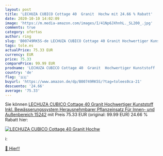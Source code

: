 ```yaml
---
layout: post
title: 'LECHUZA CUBICO Cottage 40  Granit  Hochw mit 24.66 % Rabatt'
date: 2020-10-10 14:02:09
image: 'https://m.media-amazon.com/images/I/41Np6JXhnhL._SL200_.jpg'
comments: true
category: ofertas
author: ring
slug: 'B00749RK5S-de LECHUZA CUBICO Cottage 40 Granit Hochwertiger Kunststoff...'
tags: tole.es
actualPrice: 75.33 EUR
currency: EUR
price: 75.33
comparePrice: 99.99 EUR
prodname: 'LECHUZA CUBICO Cottage 40  Granit  Hochwertiger Kunststoff  Inkl. Bewässerungssystem  Herausnehmbarer Pflanzeinsatz  Für Innen- und Außenbereich  15242'
country: 'de'
flag: '🇩🇪'
buyurl: 'https://www.amazon.de/dp/B00749RK5S/?tag=tolees0ca-21'
descuento: '24.66'
average: '75.33'
---
```


Sie können [LECHUZA CUBICO Cottage 40  Granit  Hochwertiger Kunststoff  Inkl. Bewässerungssystem  Herausnehmbarer Pflanzeinsatz  Für Innen- und Außenbereich  15242](https://www.amazon.de/dp/B00749RK5S/?tag=tolees0ca-21) mit Preis 75.33 EUR (original: 99.99 EUR) 24.66 % Rabatt hier:

[![LECHUZA CUBICO Cottage 40  Granit  Hochw](https://m.media-amazon.com/images/I/41Np6JXhnhL._SL200_.jpg)](https://www.amazon.de/dp/B00749RK5S/?tag=tolees0ca-21)

ℹ️:


[🛒 Hier!!](https://www.amazon.de/dp/B00749RK5S/?tag=tolees0ca-21)
